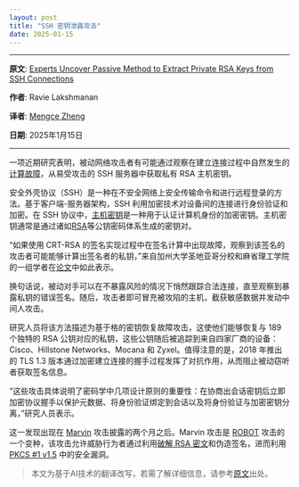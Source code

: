 ```yaml
---
layout: post
title: "SSH 密钥泄露攻击"
date: 2025-01-15
---
```

---

**原文**: [Experts Uncover Passive Method to Extract Private RSA Keys from SSH Connections](https://thehackernews.com/2023/11/experts-uncover-passive-method-to.html)

**作者**: Ravie Lakshmanan

**译者**: [Mengce Zheng](https://mengcezheng.github.io/)

**日期**: 2025年1月15日

---

一项近期研究表明，被动网络攻击者有可能通过观察在建立连接过程中自然发生的[计算故障](https://www.redhat.com/en/blog/factoring-rsa-keys-tls-perfect-forward-secrecy)，从易受攻击的 SSH 服务器中获取私有 RSA 主机密钥。

安全外壳协议（SSH）是一种在不安全网络上安全传输命令和进行远程登录的方法。基于客户端-服务器架构，SSH 利用加密技术对设备间的连接进行身份验证和加密。在 SSH 协议中，[主机密钥](https://csrc.nist.gov/glossary/term/host_key)是一种用于认证计算机身份的加密密钥。主机密钥通常是通过诸如[RSA](https://en.wikipedia.org/wiki/RSA_(cryptosystem))等公钥密码体系生成的密钥对。

“如果使用 CRT-RSA 的签名实现过程中在签名计算中出现故障，观察到该签名的攻击者可能能够计算出签名者的私钥，”来自加州大学圣地亚哥分校和麻省理工学院的一组学者在[论文](https://eprint.iacr.org/2023/1711)中如此表示。

换句话说，被动对手可以在不暴露风险的情况下悄然跟踪合法连接，直至观察到暴露私钥的错误签名。随后，攻击者即可冒充被攻陷的主机，截获敏感数据并发动中间人攻击。

研究人员将该方法描述为基于格的密钥恢复故障攻击，这使他们能够恢复与 189 个独特的 RSA 公钥对应的私钥，这些公钥随后被追踪到来自四家厂商的设备：Cisco、Hillstone Networks、Mocana 和 Zyxel。值得注意的是，2018 年推出的 TLS 1.3 版本通过加密建立连接的握手过程发挥了对抗作用，从而阻止被动窃听者获取签名信息。

“这些攻击具体说明了密码学中几项设计原则的重要性：在协商出会话密钥后立即加密协议握手以保护元数据、将身份验证绑定到会话以及将身份验证与加密密钥分离，”研究人员表示。

这一发现出现在 [Marvin](https://people.redhat.com/~hkario/marvin/) 攻击披露的两个月之后。Marvin 攻击是 [ROBOT](https://mengcezheng.github.io/robot/) 攻击的一个变种，该攻击允许威胁行为者通过利用[破解 RSA 密文](https://mengcezheng.github.io/mega/)和伪造签名，进而利用 [PKCS #1 v1.5](https://en.wikipedia.org/wiki/PKCS_1) 中的安全漏洞。

> 本文为基于AI技术的翻译改写，若需了解详细信息，请参考[原文](https://thehackernews.com/2023/11/experts-uncover-passive-method-to.html)出处。
